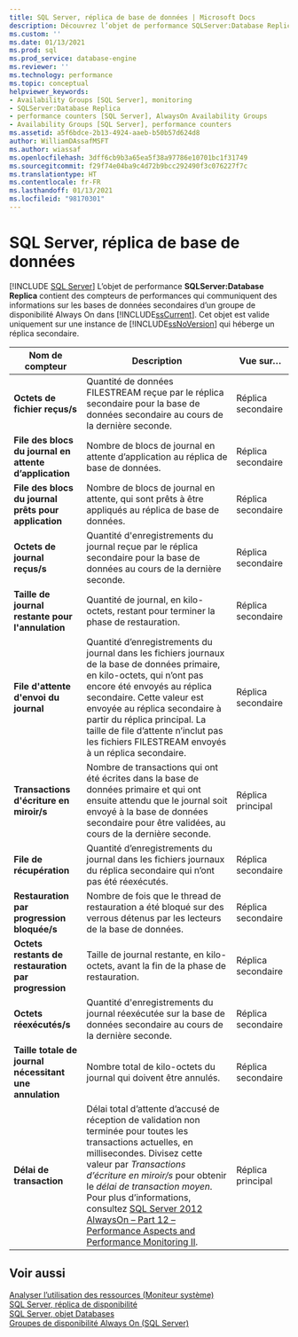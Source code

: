 ```yaml
---
title: SQL Server, réplica de base de données | Microsoft Docs
description: Découvrez l’objet de performance SQLServer:Database Replica, qui contient des compteurs de performances sur les bases de données secondaires d’un groupe de disponibilité Always On.
ms.custom: ''
ms.date: 01/13/2021
ms.prod: sql
ms.prod_service: database-engine
ms.reviewer: ''
ms.technology: performance
ms.topic: conceptual
helpviewer_keywords:
- Availability Groups [SQL Server], monitoring
- SQLServer:Database Replica
- performance counters [SQL Server], AlwaysOn Availability Groups
- Availability Groups [SQL Server], performance counters
ms.assetid: a5f6bdce-2b13-4924-aaeb-b50b57d624d8
author: WilliamDAssafMSFT
ms.author: wiassaf
ms.openlocfilehash: 3dff6cb9b3a65ea5f38a97786e10701bc1f31749
ms.sourcegitcommit: f29f74e04ba9c4d72b9bcc292490f3c076227f7c
ms.translationtype: HT
ms.contentlocale: fr-FR
ms.lasthandoff: 01/13/2021
ms.locfileid: "98170301"
---
```

# <a name="sql-server-database-replica"></a>SQL Server, réplica de base de données

 [!INCLUDE [SQL Server](../../includes/applies-to-version/sqlserver.md)]
  L’objet de performance **SQLServer:Database Replica** contient des compteurs de performances qui communiquent des informations sur les bases de données secondaires d’un groupe de disponibilité Always On dans [!INCLUDE[ssCurrent](../../includes/sscurrent-md.md)]. Cet objet est valide uniquement sur une instance de [!INCLUDE[ssNoVersion](../../includes/ssnoversion-md.md)] qui héberge un réplica secondaire.  
  
|Nom de compteur|Description|Vue sur…|  
|------------------|-----------------|--------------|  
|**Octets de fichier reçus/s**|Quantité de données FILESTREAM reçue par le réplica secondaire pour la base de données secondaire au cours de la dernière seconde.|Réplica secondaire|  
|**File des blocs du journal en attente d’application**|Nombre de blocs de journal en attente d’application au réplica de base de données.|Réplica secondaire|
|**File des blocs du journal prêts pour application**|Nombre de blocs de journal en attente, qui sont prêts à être appliqués au réplica de base de données.|Réplica secondaire|
|**Octets de journal reçus/s**|Quantité d'enregistrements du journal reçue par le réplica secondaire pour la base de données au cours de la dernière seconde.|Réplica secondaire|  
|**Taille de journal restante pour l'annulation**|Quantité de journal, en kilo-octets, restant pour terminer la phase de restauration.|Réplica secondaire|  
|**File d'attente d'envoi du journal**|Quantité d’enregistrements du journal dans les fichiers journaux de la base de données primaire, en kilo-octets, qui n’ont pas encore été envoyés au réplica secondaire. Cette valeur est envoyée au réplica secondaire à partir du réplica principal. La taille de file d’attente n’inclut pas les fichiers FILESTREAM envoyés à un réplica secondaire.|Réplica secondaire|  
|**Transactions d'écriture en miroir/s**|Nombre de transactions qui ont été écrites dans la base de données primaire et qui ont ensuite attendu que le journal soit envoyé à la base de données secondaire pour être validées, au cours de la dernière seconde.|Réplica principal|  
|**File de récupération**|Quantité d’enregistrements du journal dans les fichiers journaux du réplica secondaire qui n’ont pas été réexécutés.|Réplica secondaire|  
|**Restauration par progression bloquée/s**|Nombre de fois que le thread de restauration a été bloqué sur des verrous détenus par les lecteurs de la base de données.|Réplica secondaire|  
|**Octets restants de restauration par progression**|Taille de journal restante, en kilo-octets, avant la fin de la phase de restauration.|Réplica secondaire|  
|**Octets réexécutés/s**|Quantité d'enregistrements du journal réexécutée sur la base de données secondaire au cours de la dernière seconde.|Réplica secondaire|  
|**Taille totale de journal nécessitant une annulation**|Nombre total de kilo-octets du journal qui doivent être annulés.|Réplica secondaire|  
|**Délai de transaction**|Délai total d’attente d’accusé de réception de validation non terminée pour toutes les transactions actuelles, en millisecondes. Divisez cette valeur par *Transactions d’écriture en miroir/s* pour obtenir le *délai de transaction moyen*. Pour plus d’informations, consultez [SQL Server 2012 AlwaysOn – Part 12 – Performance Aspects and Performance Monitoring II](/archive/blogs/saponsqlserver/sql-server-2012-alwayson-part-12-performance-aspects-and-performance-monitoring-ii).|Réplica principal|  
  
## <a name="see-also"></a>Voir aussi
  
 [Analyser l’utilisation des ressources &#40;Moniteur système&#41;](../../relational-databases/performance-monitor/monitor-resource-usage-system-monitor.md)   
 [SQL Server, réplica de disponibilité](../../relational-databases/performance-monitor/sql-server-availability-replica.md)   
 [SQL Server, objet Databases](../../relational-databases/performance-monitor/sql-server-databases-object.md)   
 [Groupes de disponibilité Always On &#40;SQL Server&#41;](../../database-engine/availability-groups/windows/always-on-availability-groups-sql-server.md)  
